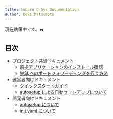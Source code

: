 ```yaml
---
title: Subaru Q-Sys Documentation
author: Koki Matsumoto
---
```


現在執筆中です。✒️

## 目次

- プロジェクト共通ドキュメント
    - [前提アプリケーションのインストール確認](./common/dependency-check.md)
    - [WSLへのポートフォワーディングを行う方法](./common/portfowarding-to-wsl.md)
- 運営者向けドキュメント
    - [クイックスタートガイド](./admin/quick-start.md)
    - [autosetup による自動セットアップについて](./admin/autosetup-by-command.md)
- 開発者向けドキュメント
    - [autosetup について](./developer/about-autosetup.md)
    - [init.yaml について](./developer/syntax-of-init-yaml.md)
